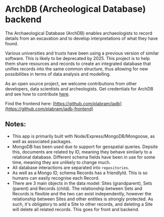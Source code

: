 # ArchDB (Archeological Database) backend

The Archaeological Database (ArchDB) enables archaeologists to record details from an excavation and to develop interpretations of what they have found.

Various universities and trusts have been using a previous version of similar software. This is likely to be deprecated by 2025. This project is to help them share resources and records to create an integrated database that unifies records into the same common structure, thus allowing for new possibilities in terms of data analysis and modelling.

As an open source project, we welcome contributions from other developers, data scientists and archeologists. Get credentials for ArchDB and see how to contribute [here](https://github.com/plabram/archdb-backend/blob/main/CONTRIBUTIONS.md).

Find the frontend here: [https://github.com/plabram/iadb](https://github.com/plabram/iadb-frontend)

## Notes:
* This app is primarily built with Node/Express/MongoDB/Mongoose, as well as associated packages.
* MongoDB has been used due to support for geospatial queries. Depsite this, documents are related by ID, meaning they behave similarly to a relational database. Different schema fields have been in use for some time, meaning they are unlikely to change much.
* All database interactions are separated into `repositories`.
* As well as a Mongo ID, schema Records has a friendlyId. This is so humans can easily recognise each Record.
* There are 3 main objects in the data model: Sites (grandparent), Sets (parent) and Records (child). The relationship between Sets and Records is flexible and the two can exist independently, however the relationship between Sites and other entities is strongly protected. As such, it's obligatory to add a Site to other records, and deleting a Site will delete all related records. This goes for front and backend.

